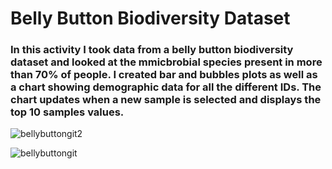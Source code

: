 # Belly Button Biodiversity Dataset

### In this activity I took data from a belly button biodiversity dataset and looked at the mmicbrobial species present in more than 70% of people. I created bar and bubbles plots as well as a chart showing demographic data for all the different IDs. The chart updates when a new sample is selected and displays the top 10 samples values.

![bellybuttongit2](https://github.com/campbellthomas1/belly-button-challenge/assets/145702710/9b22aa2d-f710-4961-baa0-3b9f940be720)

![bellybuttongit](https://github.com/campbellthomas1/belly-button-challenge/assets/145702710/ebca837e-f5c2-4bd0-be32-0007287aa7ec)
